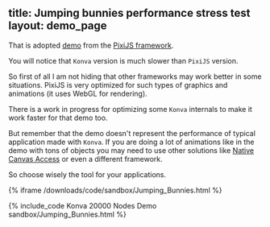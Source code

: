 title: Jumping bunnies performance stress test
layout: demo_page
---

That is adopted [demo](https://www.goodboydigital.com/pixijs/bunnymark/) from the [PixiJS framework](https://www.pixijs.com/).

You will notice that `Konva` version is much slower than `PixiJS` version.

So first of all I am not hiding that other frameworks may work better in some situations. PixiJS is very optimized for such types of graphics and animations (it uses WebGL for rendering).

There is a work in progress for optimizing some `Konva` internals to make it work faster for that demo too.

But remember that the demo doesn't represent the performance of typical application made with `Konva`. If you are doing a lot of animations like in the demo with tons of objects you may need to use other solutions like [Native Canvas Access](/docs/sandbox/Native_Context_Access.html) or even a different framework.

So choose wisely the tool for your applications.

{% iframe /downloads/code/sandbox/Jumping_Bunnies.html %}

{% include_code Konva 20000 Nodes Demo sandbox/Jumping_Bunnies.html %}
